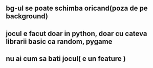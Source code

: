 ## bg-ul se poate schimba oricand(poza de pe background)
## jocul e facut doar in python, doar cu cateva librarii basic ca random, pygame
## nu ai cum sa bati jocul( e un feature )
